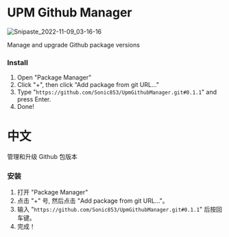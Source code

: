 # UPM Github Manager

![Snipaste_2022-11-09_03-16-16](https://user-images.githubusercontent.com/8389962/200655125-b417b32b-c707-428d-810e-6219072d03b5.png)

Manage and upgrade Github package versions

### Install

1. Open "Package Manager"
2. Click "+", then click "Add package from git URL..."
3. Type "`https://github.com/Sonic853/UpmGithubManager.git#0.1.1`" and press Enter.
4. Done!

# 中文

管理和升级 Github 包版本

### 安装

1. 打开 "Package Manager"
2. 点击 "+" 号, 然后点击 "Add package from git URL..."。
3. 输入 "`https://github.com/Sonic853/UpmGithubManager.git#0.1.1`" 后按回车键。
4. 完成！
